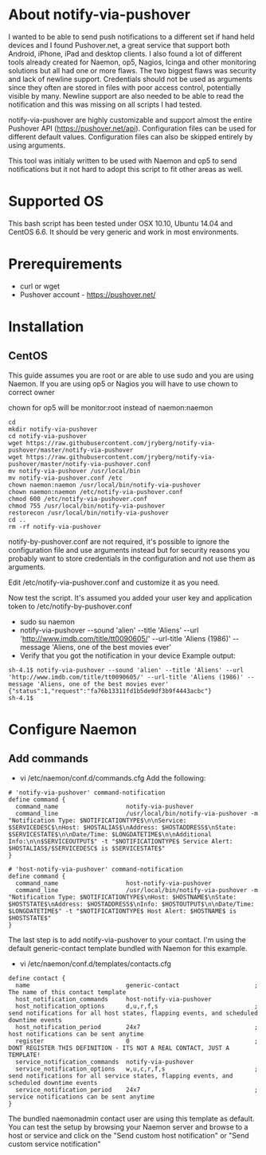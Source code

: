 # About notify-via-pushover
I wanted to be able to send push notifications to a different set if hand held devices and I found Pushover.net, a great service that support both Android, iPhone, iPad and desktop clients. I also found a lot of different tools already created for Naemon, op5, Nagios, Icinga and other monitoring solutions but all had one or more flaws. The two biggest flaws was security and lack of newline support. Credentials should not be used as arguments since they often are stored in files with poor access control, potentially visible by many. Newline support are also needed to be able to read the notification and this was missing on all scripts I had tested. 

notify-via-pushover are highly customizable and support almost the entire Pushover API (https://pushover.net/api). Configuration files can be used for different default values. Configuration files can also be skipped entirely by using arguments.

This tool was initialy written to be used with Naemon and op5 to send notifications but it not hard to adopt this script to fit other areas as well.

# Supported OS
This bash script has been tested under OSX 10.10, Ubuntu 14.04 and CentOS 6.6. It should be very generic and work in most environments.

# Prerequirements
* curl or wget
* Pushover account - https://pushover.net/

# Installation
## CentOS
This guide assumes you are root or are able to use sudo and you are using Naemon. If you are using op5 or Nagios you will have to use chown to correct owner

chown for op5 will be monitor:root instead of naemon:naemon
```
cd
mkdir notify-via-pushover
cd notify-via-pushover
wget https://raw.githubusercontent.com/jryberg/notify-via-pushover/master/notify-via-pushover
wget https://raw.githubusercontent.com/jryberg/notify-via-pushover/master/notify-via-pushover.conf
mv notify-via-pushover /usr/local/bin
mv notify-via-pushover.conf /etc
chown naemon:naemon /usr/local/bin/notify-via-pushover
chown naemon:naemon /etc/notify-via-pushover.conf
chmod 600 /etc/notify-via-pushover.conf
chmod 755 /usr/local/bin/notify-via-pushover
restorecon /usr/local/bin/notify-via-pushover
cd ..
rm -rf notify-via-pushover
```
notify-by-pushover.conf are not required, it's possible to ignore the configuration file and use arguments instead but for  security reasons you probably want to store credentials in the configuration and not use them as arguments.

Edit /etc/notify-via-pushover.conf and customize it as you need.

Now test the script. It's assumed you added your user key and application token to /etc/notify-by-pushover.conf
* sudo su naemon
* notify-via-pushover --sound 'alien' --title 'Aliens' --url 'http://www.imdb.com/title/tt0090605/' --url-title 'Aliens (1986)' --message 'Aliens, one of the best movies ever'
* Verify that you got the notification in your device
Example output:
```
sh-4.1$ notify-via-pushover --sound 'alien' --title 'Aliens' --url 'http://www.imdb.com/title/tt0090605/' --url-title 'Aliens (1986)' --message 'Aliens, one of the best movies ever'
{"status":1,"request":"fa76b13311fd1b5de9df3b9f4443acbc"}
sh-4.1$ 
```

# Configure Naemon
## Add commands
* vi /etc/naemon/conf.d/commands.cfg
Add the following:
```
# 'notify-via-pushover' command-notification
define command {
  command_name                   notify-via-pushover
  command_line                   /usr/local/bin/notify-via-pushover -m "Notification Type: $NOTIFICATIONTYPE$\n\nService: $SERVICEDESC$\nHost: $HOSTALIAS$\nAddress: $HOSTADDRESS$\nState: $SERVICESTATE$\n\nDate/Time: $LONGDATETIME$\n\nAdditional Info:\n\n$SERVICEOUTPUT$" -t "$NOTIFICATIONTYPE$ Service Alert: $HOSTALIAS$/$SERVICEDESC$ is $SERVICESTATE$"
}

# 'host-notify-via-pushover' command-notification
define command {
  command_name                   host-notify-via-pushover
  command_line                   /usr/local/bin/notify-via-pushover -m "Notification Type: $NOTIFICATIONTYPE$\nHost: $HOSTNAME$\nState: $HOSTSTATE$\nAddress: $HOSTADDRESS$\nInfo: $HOSTOUTPUT$\n\nDate/Time: $LONGDATETIME$" -t "$NOTIFICATIONTYPE$ Host Alert: $HOSTNAME$ is $HOSTSTATE$"
}
```
The last step is to add notify-via-pushover to your contact. I'm using the default generic-contact template bundled with Naemon for this example. 

* vi /etc/naemon/conf.d/templates/contacts.cfg
```
define contact {
  name                           generic-contact                     ; The name of this contact template
  host_notification_commands     host-notify-via-pushover
  host_notification_options      d,u,r,f,s                           ; send notifications for all host states, flapping events, and scheduled downtime events
  host_notification_period       24x7                                ; host notifications can be sent anytime
  register                       0                                   ; DONT REGISTER THIS DEFINITION - ITS NOT A REAL CONTACT, JUST A TEMPLATE!
  service_notification_commands  notify-via-pushover
  service_notification_options   w,u,c,r,f,s                         ; send notifications for all service states, flapping events, and scheduled downtime events
  service_notification_period    24x7                                ; service notifications can be sent anytime
}
```
The bundled naemonadmin contact user are using this template as default. You can test the setup by browsing your Naemon server and browse to a host or service and click on the "Send custom host notification" or "Send custom service notification"
